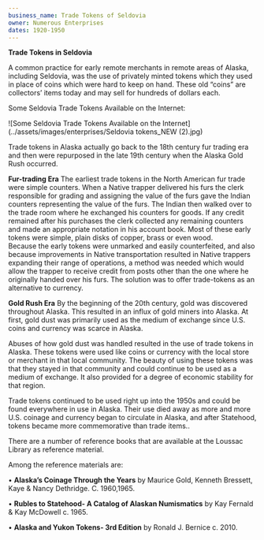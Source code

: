 ```yaml
---
business_name: Trade Tokens of Seldovia
owner: Numerous Enterprises
dates: 1920-1950
---
```


**Trade Tokens in Seldovia**

A common practice for early remote merchants in remote areas of Alaska, including Seldovia, was the use of privately minted tokens which they used in place of coins which were hard to keep on hand. These old “coins” are collectors’ items today and may sell for hundreds of dollars each.

Some Seldovia Trade Tokens Available on the Internet:

![Some Seldovia Trade Tokens Available on the Internet](../assets/images/enterprises/Seldovia tokens_NEW (2).jpg)





Trade tokens in Alaska actually go back to the 18th century fur trading era and then were repurposed in the late 19th century when the Alaska Gold Rush occurred.

**Fur-trading Era**
The earliest trade tokens in the North American fur trade were simple counters.  When a Native trapper delivered his furs the clerk responsible for grading and assigning the value of the furs gave the Indian counters representing the value of the furs.  The Indian then walked over to the trade room where he exchanged his counters for goods.  If any credit remained after his purchases the clerk collected any remaining counters and made an appropriate notation in his account book.  Most of these early tokens were simple, plain disks of copper, brass or even wood.  
Because the early tokens were unmarked and easily counterfeited, and also because improvements in Native transportation resulted in Native trappers expanding their range of operations, a method was needed which would allow the trapper to receive credit from posts other than the one where he originally handed over his furs.  The solution was to offer trade-tokens as an alternative to currency.  

**Gold Rush Era**
By the beginning of the 20th century, gold was discovered throughout Alaska. This resulted in an influx of gold miners into Alaska. At first, gold dust was primarily used as the medium of exchange since U.S. coins and currency was scarce in Alaska. 

Abuses of how gold dust was handled resulted in the use of trade tokens in Alaska. These tokens were used like coins or currency with the local store or merchant in that local community. The beauty of using these tokens was that they stayed in that community and could continue to be used as a medium of exchange. It also provided for a degree of economic stability for that region. 

Trade tokens continued to be used right up into the 1950s and could be found everywhere in use in Alaska. Their use died away as more and more U.S. coinage and  currency began to circulate in Alaska, and after Statehood, tokens became more commemorative than trade items.. 

There are a number of reference books that are available at the Loussac Library as reference material. 

Among the reference materials are:

•	**Alaska’s Coinage Through the Years** by Maurice Gold, Kenneth Bressett, Kaye & Nancy Dethridge. C. 1960,1965.

•	**Rubles to Statehood- A Catalog of Alaskan Numismatics** by Kay Fernald & Kay McDowell c. 1965.

•	**Alaska and Yukon Tokens- 3rd Edition** by Ronald J. Bernice c. 2010.

